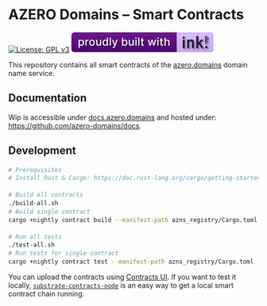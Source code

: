 # AZERO Domains – Smart Contracts

[![License: GPL v3](https://img.shields.io/badge/License-GPLv3-blue.svg)](https://www.gnu.org/licenses/gpl-3.0)
[![Built with ink!](https://raw.githubusercontent.com/paritytech/ink/master/.images/badge.svg)](https://github.com/paritytech/ink)

This repository contains all smart contracts of the [azero.domains](https://azero.domains) domain name service.

## Documentation

Wip is accessible under [docs.azero.domains](https://docs.azero.domains) and hosted under: https://github.com/azero-domains/docs.

## Development

```bash
# Prerequisites
# Install Rust & Cargo: https://doc.rust-lang.org/cargo/getting-started/installation.html

# Build all contracts
./build-all.sh
# Build single contract
cargo +nightly contract build --manifest-path azns_registry/Cargo.toml

# Run all tests
./test-all.sh
# Run tests for single contract
cargo +nightly contract test --manifest-path azns_registry/Cargo.toml
```

You can upload the contracts using [Contracts UI](https://contracts-ui.substrate.io/).
If you want to test it locally, [`substrate-contracts-node`](https://ink.substrate.io/getting-started/setup/#installing-the-substrate-smart-contracts-node)
is an easy way to get a local smart contract chain running.


